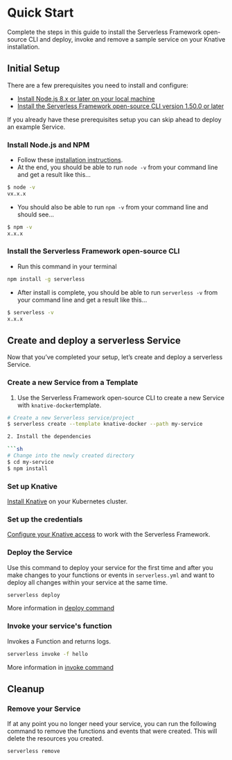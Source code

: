 <!--
title: Knative - Knative Guide - Quick Start | Serverless Framework
menuText: Quick Start
menuOrder: 3
description: Get started with the Serverless Framework Knative provider integration in 5 minutes or less
layout: Doc
-->

# Quick Start

Complete the steps in this guide to install the Serverless Framework open-source CLI and deploy, invoke and remove a sample service on your Knative installation.

## Initial Setup

There are a few prerequisites you need to install and configure:

- [Install Node.js 8.x or later on your local machine](#install-nodejs-and-npm)
- [Install the Serverless Framework open-source CLI version 1.50.0 or later](#install-the-serverless-framework-open-source-cli)

If you already have these prerequisites setup you can skip ahead to deploy an example Service.

### Install Node.js and NPM

- Follow these [installation instructions](https://nodejs.org/en/download/).
- At the end, you should be able to run `node -v` from your command line and get a result like this...

```sh
$ node -v
vx.x.x
```

- You should also be able to run `npm -v` from your command line and should see...

```sh
$ npm -v
x.x.x
```

### Install the Serverless Framework open-source CLI

- Run this command in your terminal

```sh
npm install -g serverless
```

- After install is complete, you should be able to run `serverless -v` from your command line and get a result like this...

```sh
$ serverless -v
x.x.x
```

## Create and deploy a serverless Service

Now that you’ve completed your setup, let’s create and deploy a serverless Service.

### Create a new Service from a Template

1. Use the Serverless Framework open-source CLI to create a new Service with `knative-docker`template.

````sh
# Create a new Serverless service/project
$ serverless create --template knative-docker --path my-service

2. Install the dependencies

```sh
# Change into the newly created directory
$ cd my-service
$ npm install
````

### Set up Knative

[Install Knative](./installation.md) on your Kubernetes cluster.

### Set up the credentials

[Configure your Knative access](./credentials.md) to work with the Serverless Framework.

### Deploy the Service

Use this command to deploy your service for the first time and after you make changes to your functions or events in `serverless.yml` and want to deploy all changes within your service at the same time.

```bash
serverless deploy
```

More information in [deploy command](../cli-reference/deploy.md)

### Invoke your service's function

Invokes a Function and returns logs.

```bash
serverless invoke -f hello
```

More information in [invoke command](../cli-reference/invoke.md)

## Cleanup

### Remove your Service

If at any point you no longer need your service, you can run the following command to remove the functions and events that were created. This will delete the resources you created.

```sh
serverless remove
```
